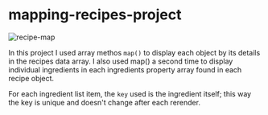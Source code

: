 # mapping-recipes-project

![recipe-map](https://user-images.githubusercontent.com/85868026/198851722-a66416c4-6081-4217-8433-4d761df5089c.png)

In this project I used array methos `map()` to display each object by its details in the recipes data array. I also used map() a second time to display individual ingredients in each ingredients property array found in each recipe object.

For each ingredient list item, the `key` used is the ingredient itself; this way the key is unique and doesn't change after each rerender.
